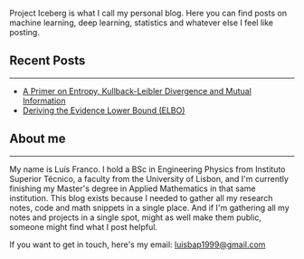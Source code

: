 Project Iceberg is what I call my personal blog. Here you can find posts on machine learning, deep learning, statistics and whatever else I feel like posting.


## Recent Posts
---

* [A Primer on Entropy, Kullback-Leibler Divergence and Mutual Information](./posts/primer_on_entropy_kl_divergence_and_mutual_information.html)
* [Deriving the Evidence Lower Bound (ELBO)](./posts/elbo_derivation.html)


## About me
---
My name is Luís Franco. I hold a BSc in Engineering Physics from Instituto Superior Técnico, a faculty from the University of Lisbon, and I'm currently finishing my Master's degree in Applied Mathematics in that same institution. This blog exists because I needed to gather all my research notes, code and math snippets in a single place. And if I'm gathering all my notes and projects in a single spot, might as well make them public, someone might find what I post helpful.

If you want to get in touch, here's my email: luisbap1999@gmail.com